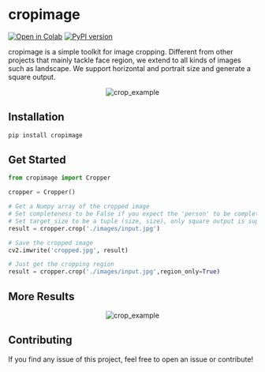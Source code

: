# cropimage

[![Open in Colab](https://colab.research.google.com/assets/colab-badge.svg)](https://colab.research.google.com/github/philipkd/cropimage/blob/main/cropimage.ipynb)
[![PyPI version](https://badge.fury.io/py/cropimage.svg)](https://badge.fury.io/py/cropimage) 

cropimage is a simple toolkit for image cropping. Different from other projects that mainly tackle face region, we extend to all kinds of images such as landscape. We support horizontal and portrait size and generate a square output.

<p align="center"><img title="crop_example" src="https://github.com/haofanwang/cropimage/raw/main/assets/example.png"></p>

## Installation
~~~sh
pip install cropimage
~~~

## Get Started
~~~python
from cropimage import Cropper

cropper = Cropper()

# Get a Numpy array of the cropped image
# Set completeness to be False if you expect the 'person' to be complete rather than 'face'
# Set target_size to be a tuple (size, size), only square output is supported now,
result = cropper.crop('./images/input.jpg')

# Save the cropped image
cv2.imwrite('cropped.jpg', result)

# Just get the cropping region
result = cropper.crop('./images/input.jpg',region_only=True)
~~~

## More Results
<p align="center"><img title="crop_example" src="https://github.com/haofanwang/cropimage/raw/main/assets/example1.png"></p>

## Contributing
If you find any issue of this project, feel free to open an issue or contribute!
